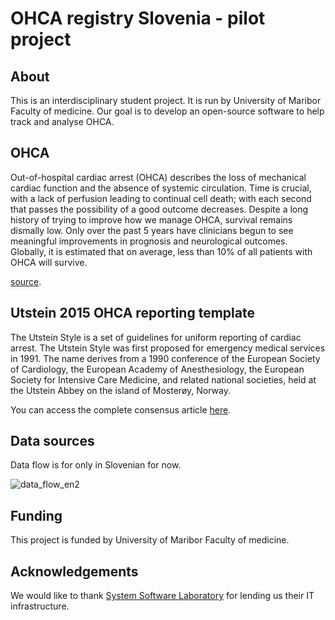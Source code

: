 # OHCA registry Slovenia - pilot project


## About
This is an interdisciplinary student project. It is run by University of Maribor Faculty of medicine. Our goal is to develop an open-source software to help track and analyse OHCA.

## OHCA
Out-of-hospital cardiac arrest (OHCA) describes the loss of mechanical cardiac function and the absence of systemic circulation. Time is crucial, with a lack of perfusion leading to continual cell death; with each second that passes the possibility of a good outcome decreases. Despite a long history of trying to improve how we manage OHCA, survival remains dismally low. Only over the past 5 years have clinicians begun to see meaningful improvements in prognosis and neurological outcomes. Globally, it is estimated that on average, less than 10% of all patients with OHCA will survive. 

[source](https://doi.org/10.1016/S0140-6736(18)30552-X).

## Utstein 2015 OHCA reporting template

The Utstein Style is a set of guidelines for uniform reporting of cardiac arrest. The Utstein Style was first proposed for emergency medical services in 1991. The name derives from a 1990 conference of the European Society of Cardiology, the European Academy of Anesthesiology, the European Society for Intensive Care Medicine, and related national societies, held at the Utstein Abbey on the island of Mosterøy, Norway.

You can access the complete consensus article [here](https://www.ahajournals.org/doi/full/10.1161/CIR.0000000000000144).

## Data sources

Data flow is for only in Slovenian for now.

![data_flow_en2](https://user-images.githubusercontent.com/42324122/159179750-65370784-fbf8-45b7-9002-d357336e8d22.png)


## Funding
This project is funded by University of Maribor Faculty of medicine.

## Acknowledgements
We would like to thank [System Software Laboratory](https://lspo.feri.um.si/index-en.php) for lending us their IT infrastructure. 
